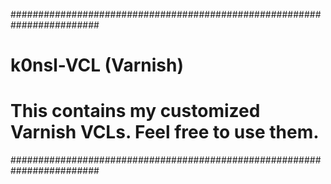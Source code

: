 ########################################################################
# k0nsl-VCL (Varnish)                                                  #
#                                                                      #
# This contains my customized Varnish VCLs. Feel free to use them.     #
########################################################################
